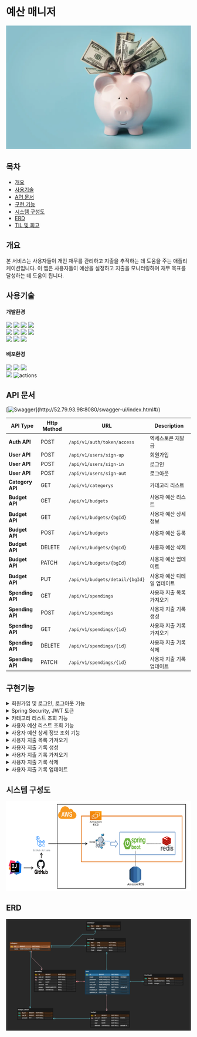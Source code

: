 # 예산 매니저
![title](./readme_source/title/logo.png)

## 목차
- [개요](#개요)
- [사용기술](#사용기술)
- [API 문서](#API-문서)
- [구현 기능](#구현기능)
- [시스템 구성도](#시스템-구성도)
- [ERD](#ERD)
- [TIL 및 회고](#프로젝트-관리-및-회고
  )

## 개요
본 서비스는 사용자들이 개인 재무를 관리하고 지출을 추적하는 데 도움을 주는 애플리케이션입니다.
이 앱은 사용자들이 예산을 설정하고 지출을 모니터링하며 재무 목표를 달성하는 데 도움이 됩니다.

## 사용기술

#### 개발환경
<img src="https://img.shields.io/badge/java-007396?&logo=java&logoColor=white"> <img src="https://img.shields.io/badge/spring-6DB33F?&logo=spring&logoColor=white"> <img src="https://img.shields.io/badge/Spring boot-6DB33F?&logo=Spring boot&logoColor=white"> <img src="https://img.shields.io/badge/gradle-02303A?&logo=gradle&logoColor=white">
<br>
<img src="https://img.shields.io/badge/MariaDB-003545?&logo=mariaDB&logoColor=white"> <img src="https://img.shields.io/badge/redis-DC382D?&logo=redis&logoColor=white"> <img src="https://img.shields.io/badge/Spring JPA-6DB33F?&logo=Spring JPA&logoColor=white"> <img src="https://img.shields.io/badge/querydsl-2599ED?&logo=querydsl&logoColor=white">
<br>
<img src="https://img.shields.io/badge/intellijidea-000000?&logo=intellijidea&logoColor=white"> <img src="https://img.shields.io/badge/postman-FF6C37?&logo=postman&logoColor=white"> <img src="https://img.shields.io/badge/swagger-85EA2D?&logo=swagger&logoColor=white">

#### 배포환경
<img src="https://img.shields.io/badge/aws-232F3E?&logo=amazonaws&logoColor=white"> <img src="https://img.shields.io/badge/ec2-FF9900?&logo=amazonec2&logoColor=white"> <img src="https://img.shields.io/badge/rds-527FFF?&logo=amazonrds&logoColor=white">
<br>
<img src="https://img.shields.io/badge/github-181717?&logo=github&logoColor=white"> <img src="https://img.shields.io/badge/github actions-2088FF?&logo=githubactions&logoColor=white" alt="actions">



## API 문서
[![Swagger](https://img.shields.io/badge/swagger_문서로_확인하기_(클릭!)-85EA2D?&logo=swagger&logoColor=white)](http://52.79.93.98:8080/swagger-ui/index.html#/)



| API Type         | Http Method | URL                        | Description     |
|------------------|-------------|----------------------------|-----------------|
| **Auth API**     | POST        | `/api/v1/auth/token/access` | 엑세스토큰 재발급       | 
| **User API**     | POST        | `/api/v1/users/sign-up`    | 회원가입            |
| **User API**     | POST        | `/api/v1/users/sign-in`    | 로그인             |
| **User API**     | POST        | `/api/v1/users/sign-out`   | 로그아웃            |
| **Category API** | GET         | `/api/v1/categorys`        | 카테고리 리스트        |
| **Budget API**   | GET         | `/api/v1/budgets`          | 사용자 예산 리스트      |
| **Budget API**   | GET         | `/api/v1/budgets/{bgId}`   | 사용자 예산 상세정보     |
| **Budget API**   | POST        | `/api/v1/budgets`          | 사용자 예산 등록       |
| **Budget API**   | DELETE      | `/api/v1/budgets/{bgId}`   | 사용자 예산 삭제       |
| **Budget API**   | PATCH       | `/api/v1/budgets/{bgId}`   | 사용자 예산 업데이트     |
| **Budget API**   | PUT         | `/api/v1/budgets/detail/{bgId}` | 사용자 예산 디테일 업데이트 |
| **Spending API** | GET         | `/api/v1/spendings `       | 사용자 지출 목록 가져오기  |
| **Spending API** | POST        | `/api/v1/spendings `       | 사용자 지출 기록 생성    |
| **Spending API** | GET         | `/api/v1/spendings/{id} `  | 사용자 지출 기록 가져오기  |
| **Spending API** | DELETE      | `/api/v1/spendings/{id} `  | 사용자 지출 기록 삭제    |
| **Spending API** | PATCH        | `/api/v1/spendings/{id} `  | 사용자 지출 기록 업데이트  |

## 구현기능

<details>
  <summary>회원가입 및 로그인, 로그아웃 기능</summary>

- **구현 기능** <br>
    - 사용자 회원가입 및 로그인, 로그아웃 기능

- **구현 방법** <br>
    - 회원가입: 사용자 회원 양식을 받아 DB에 저장
    - 로그인: 사용자 로그인 양식을 받아 DB에 비밀번호와 비교한 후, Access Token, Refresh Token 발급
    - 로그아웃: 로그아웃 요청 시, Redis에 저장된 Refresh 토큰을 제거
</details>

<details>
  <summary>Spring Security, JWT 토큰</summary>

- **구현 기능** <br>
    - Spring Security 와 JWT

- **구현 방법** <br>
    - 사용자 로그인 시, 발급한 Refresh Token을 Redis에 저장
    - Access Token 재발급 시, Redis에 저장된 사용자 Refresh Token과 비교
    - 로그아웃 시, Redis에서 발급한 Refresh Token 제거
</details>

<details>
  <summary>카테고리 리스트 조회 기능</summary>

- **구현 기능** <br>
    - 카테고리 리스트 반환

- **구현 방법** <br>
    - 카테고리 조회 후 리스트 반환
</details>

<details>
  <summary>사용자 예산 리스트 조회 기능</summary>

- **구현 기능** <br>
    - 사용자가 설정한 예산 리스트를 반환

- **구현 방법**<br>
    - 사용자 아이디로 조회한 예산 리스트를 반환합니다.
</details>
<details>
  <summary>사용자 예산 상세 정보 조회 기능</summary>

- **구현 기능** <br>
    - 사용자 예산의 상세정보를 조회합니다.

- **구현 방법**<br>
    - 사용자ID와 bgid로 사용자 예산 정보를 가져옵니다.
    - fetch join을 사용해 한번에 하위 항목까지 모두 조회합니다.
    - Redis를 사용해 캐싱을 적용하였습니다.
    - Redis에 데이터가 존재하면 Redis에서 데이터를 반환하고 존재하지 않으면 DB에서 조회하여 Redis에 저장 후 데이터를 반환합니다.

</details>
<details>
  <summary>사용자 지출 목록 가져오기 </summary>

- **구현 기능** <br>
    - 사용자 지출 목록을 가져옵니다.

- **구현 방법**<br>
    - 사용자의 id와 조회 조건을 받아 QueryDSL로 조건 목록 조회를 구현했습니다.
  
</details>
<details>
  <summary>사용자 지출 기록 생성</summary>

- **구현 기능** <br>
    - 사용자의 지출 기록을 생성합니다.

- **구현 방법**<br>
    - 사용자의 양식을 받아 지출 기록을 생성합니다.
</details>
<details>
  <summary>사용자 지출 기록 가져오기</summary>

- **구현 기능** <br>
    - 사용자가 선택한 지출 기록을 가져옵니다.

- **구현 방법**<br>
    - 사용자가 선택한 지출 id와 토큰 userid를 이용해 권한 체크를 하고 가져옵니다.
</details>
<details>
  <summary>사용자 지출 기록 삭제</summary>

- **구현 기능** <br>
    - 사용자가 선택한 지출 기록을 삭제합니다.

- **구현 방법**<br>
    - 사용자가 선택한 지출 id와 토큰 userid를 이용해 권한 체크를 하고 삭제합니다.
</details>
<details>
  <summary>사용자 지출 기록 업데이트</summary>

- **구현 기능** <br>
    - 사용자가 선택한 지출 기록을 요청 시 제출한 양식으로 업데이트합니다.

- **구현 방법**<br>
    - 사용자가 선택한 지출 id와 토큰 userid를 이용해 권한 체크를 하고 제출한 양식대로 업데이트 합니다.
</details>

## 시스템 구성도
![시스템 구성도](./readme_source/system_diagram/system_diagram.png)

## ERD
![ERD](./readme_source/erd/erd.png)



